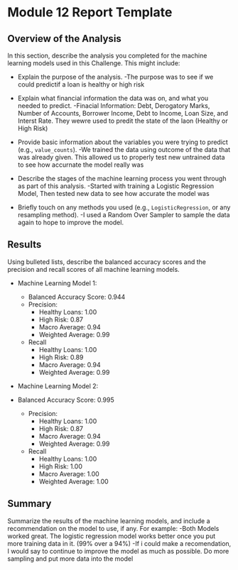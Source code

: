 # Module 12 Report Template

## Overview of the Analysis

In this section, describe the analysis you completed for the machine learning models used in this Challenge. This might include:

* Explain the purpose of the analysis.
    -The purpose was to see if we could predictif a loan is healthy or high risk

* Explain what financial information the data was on, and what you needed to predict.
    -Finacial Information: Debt, Derogatory Marks, Number of Accounts, Borrower Income, Debt to Income, Loan Size, and Interst Rate. They wewre used to predit the state of the laon (Healthy or High Risk)

* Provide basic information about the variables you were trying to predict (e.g., `value_counts`).
    -We trained the data using outcome of the data that was already given. This allowed us to properly test new untrained data to see how accurnate the model really was

* Describe the stages of the machine learning process you went through as part of this analysis.
  -Started with training a Logistic Regression Model, Then tested new data to see how accurate the model was

* Briefly touch on any methods you used (e.g., `LogisticRegression`, or any resampling method).
    -I used a Random Over Sampler to sample the data again to hope to improve the model.

## Results

Using bulleted lists, describe the balanced accuracy scores and the precision and recall scores of all machine learning models.

* Machine Learning Model 1:

  * Balanced Accuracy Score: 0.944
  * Precision:
      * Healthy Loans: 1.00
      * High Risk: 0.87
      * Macro Average: 0.94
      * Weighted Average: 0.99
  * Recall 
      * Healthy Loans: 1.00
      * High Risk: 0.89
      * Macro Average: 0.94
      * Weighted Average: 0.99




* Machine Learning Model 2:

* Balanced Accuracy Score: 0.995
  * Precision:
      * Healthy Loans: 1.00
      * High Risk: 0.87
      * Macro Average: 0.94
      * Weighted Average: 0.99
  * Recall 
      * Healthy Loans: 1.00
      * High Risk: 1.00
      * Macro Average: 1.00
      * Weighted Average: 1.00
  
## Summary

Summarize the results of the machine learning models, and include a recommendation on the model to use, if any. For example:
    -Both Models worked great. The logistic regression model works better once you put more training data in it. (99% over a 94%)
    -If i could make a recomendation, I would say to continue to improve the model as much as possible. Do more sampling and put more data into the model
